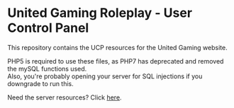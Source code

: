# United Gaming Roleplay - User Control Panel

This repository contains the UCP resources for the United Gaming website.  

PHP5 is required to use these files, as PHP7 has deprecated and removed the mySQL functions used.  
Also, you're probably opening your server for SQL injections if you downgrade to run this.

Need the server resources? Click [here](https://github.com/kissorjeyabalan/unitedgaming-server).

